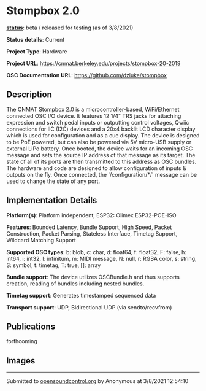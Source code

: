# Stompbox 2.0

**[status](../implementation-status.html)**: beta / released for testing (as of 3/8/2021)

**Status details**: 
Current

**Project Type**: Hardware

**Project URL**: <https://cnmat.berkeley.edu/projects/stompbox-20-2019>

**OSC Documentation URL**: <https://github.com/dzluke/stompbox>

## Description

The CNMAT Stompbox 2.0 is a microcontroller-based, WiFi/Ethernet connected OSC I/O device.  It features 12 1/4" TRS jacks for attaching expression and switch pedal inputs or outputting control voltages, Qwiic connections for IIC (I2C) devices and a 20x4 backlit LCD character display which is used for configuration and as a cue display. The device is designed to be PoE powered, but can also be powered via 5V micro-USB supply or external LiPo battery.  Once booted, the device waits for an incoming OSC message and sets the source IP address of that message as its target.  The state of all of its ports are then transmitted to this address as OSC bundles.  The hardware and code are designed to allow configuration of inputs & outputs on the fly.  Once connected, the '/configuration/*/' message can be used to change the state of any port.

## Implementation Details

**Platform(s)**: Platform independent, ESP32: Olimex ESP32-POE-ISO

**Features**: Bounded Latency, Bundle Support, High Speed, Packet Construction, Packet Parsing, Stateless Interface, Timetag Support, Wildcard Matching Support

**Supported OSC types**: b: blob, c: char, d: float64, f: float32, F: false, h: int64, i: int32, I: infinitum, m: MIDI message, N: null, r: RGBA color, s: string, S: symbol, t: timetag, T: true, []: array

**Bundle support**: The device utilizes OSCBundle.h and thus supports creation, reading of bundles including nested bundles.

**Timetag support**: Generates timestamped sequenced data

**Transport support**: UDP, Bidirectional UDP (via sendto/recvfrom)

## Publications 

forthcoming

## Images 

<forthcoming>

---
Submitted to [opensoundcontrol.org](https://opensoundcontrol.org) by Anonymous at 3/8/2021 12:54:10
